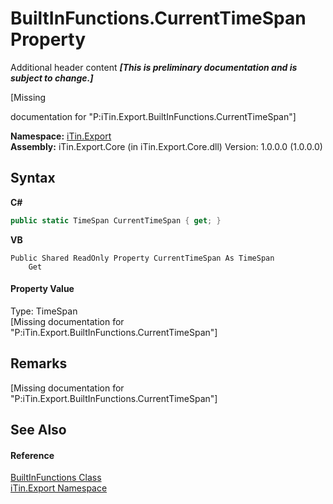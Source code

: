 # BuiltInFunctions.CurrentTimeSpan Property 
Additional header content _**\[This is preliminary documentation and is subject to change.\]**_

\[Missing <summary> documentation for "P:iTin.Export.BuiltInFunctions.CurrentTimeSpan"\]

**Namespace:**&nbsp;<a href="3fffd16d-e8dd-a992-537b-8b7ec294fc13">iTin.Export</a><br />**Assembly:**&nbsp;iTin.Export.Core (in iTin.Export.Core.dll) Version: 1.0.0.0 (1.0.0.0)

## Syntax

**C#**<br />
``` C#
public static TimeSpan CurrentTimeSpan { get; }
```

**VB**<br />
``` VB
Public Shared ReadOnly Property CurrentTimeSpan As TimeSpan
	Get
```


#### Property Value
Type: TimeSpan<br />\[Missing <value> documentation for "P:iTin.Export.BuiltInFunctions.CurrentTimeSpan"\]

## Remarks
\[Missing <remarks> documentation for "P:iTin.Export.BuiltInFunctions.CurrentTimeSpan"\]

## See Also


#### Reference
<a href="7e68f5cb-00a1-7efd-d42f-e5ddae7d6398">BuiltInFunctions Class</a><br /><a href="3fffd16d-e8dd-a992-537b-8b7ec294fc13">iTin.Export Namespace</a><br />